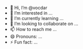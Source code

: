 - 👋 Hi, I’m @vocdar
- 👀 I’m interested in ...
- 🌱 I’m currently learning ...
- 💞️ I’m looking to collaborate on ...
- 📫 How to reach me ...
- 😄 Pronouns: ...
- ⚡ Fun fact: ...

<!---
vocdar/vocdar is a ✨ special ✨ repository because its `README.md` (this file) appears on your GitHub profile.
You can click the Preview link to take a look at your changes.
--->
